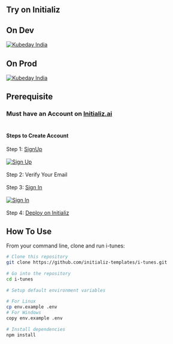 ## Try on Initializ
 
## On Dev 
[![Kubeday India](https://res.cloudinary.com/daosik5yi/image/upload/f_auto,q_auto/pntsnjpa1sxbc2d02q9n)](https://console.dev.initializ.ai/create-app/?clone=https://github.com/initializ-templates/i-tunes&repo_name=i-tunes&description=♾️%20A%20sleek%20and%20responsive%20audio%20eCommerce%20store%20template%20for%20showcasing%20and%20selling%20audio%20products%20online&github=true)
 
## On Prod 
[![Kubeday India](https://res.cloudinary.com/daosik5yi/image/upload/f_auto,q_auto/pntsnjpa1sxbc2d02q9n)](https://console.initializ.ai/create-app/?clone=https://github.com/initializ-templates/i-tunes&repo_name=i-tunes&description=♾️%20A%20sleek%20and%20responsive%20audio%20eCommerce%20store%20template%20for%20showcasing%20and%20selling%20audio%20products%20online&github=true)
 
## Prerequisite 
### Must have an Account on [Initializ.ai](https://console.initializ.ai/register/)<br><br>
 
#### Steps to Create Account
Step 1: [SignUp](https://console.initializ.ai/register/) <br>
<br>[![Sign Up](https://res.cloudinary.com/dd4xje8fc/image/upload/v1717773727/image_1_eaxyhp.png)](https://console.initializ.ai/register/)<br><br>
Step 2: Verify Your Email<br><br>
Step 3: [Sign In](https://console.initializ.ai/login/) <br><br>[![Sign In](https://res.cloudinary.com/dd4xje8fc/image/upload/v1717773726/image_2_pi56ah.png)](https://console.initializ.ai/login/)<br><br>
Step 4: [Deploy on Initializ](https://console.initializ.ai/create-app/?clone=https://github.com/initializ-templates/i-tunes&repo_name=i-tunes&description=♾️%20A%20sleek%20and%20responsive%20audio%20eCommerce%20store%20template%20for%20showcasing%20and%20selling%20audio%20products%20online&github=true)
 
 
## How To Use
 
From your command line, clone and run i-tunes:
 
```bash
# Clone this repository
git clone https://github.com/initializ-templates/i-tunes.git
 
# Go into the repository
cd i-tunes
 
# Setup default environment variables
 
# For Linux
cp env.example .env
# For Windows
copy env.example .env
 
# Install dependencies
npm install
